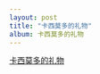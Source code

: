 ```yaml
---
layout: post
title: "卡西莫多的礼物"
album: 卡西莫多的礼物
---
```



[卡西莫多的礼物](https://www.youtube.com/watch?v=9IyQwuu-UM8)